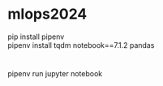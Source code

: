 # mlops2024

pip install pipenv  
pipenv install tqdm notebook==7.1.2 pandas

# 
pipenv run jupyter notebook
